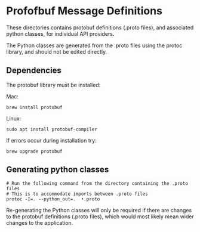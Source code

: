 # Profofbuf Message Definitions

These directories contains protobuf definitions (.proto files), and associated python classes, for individual API providers.

The Python classes are generated from the .proto files using the protoc library, and should not be edited directly.

## Dependencies

The protobuf library must be installed:

Mac:

    brew install protobuf

Linux:

    sudo apt install protobuf-compiler

If errors occur during installation try:

    brew upgrade protobuf

## Generating python classes

    # Run the following command from the directory containing the .proto files
    # This is to accommodate imports between .proto files
    protoc -I=. --python_out=.  •.proto

Re-generating the Python classes will only be required if there are changes to the protobuf definitions (.proto files), which would most likely mean wider changes to the application.
